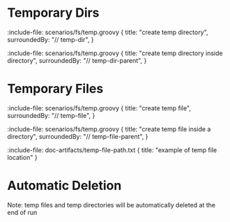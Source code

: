 # Temporary Dirs

:include-file: scenarios/fs/temp.groovy {
  title: "create temp directory",
  surroundedBy: "// temp-dir",
}

:include-file: scenarios/fs/temp.groovy {
  title: "create temp directory inside directory",
  surroundedBy: "// temp-dir-parent",
}

# Temporary Files 

:include-file: scenarios/fs/temp.groovy {
  title: "create temp file",
  surroundedBy: "// temp-file",
}

:include-file: scenarios/fs/temp.groovy {
  title: "create temp file inside a directory",
  surroundedBy: "// temp-file-parent",
}

:include-file: doc-artifacts/temp-file-path.txt {
  title: "example of temp file location"
}

# Automatic Deletion

Note: temp files and temp directories will be automatically deleted at the end of run 
